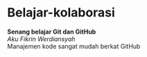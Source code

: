 # Belajar-kolaborasi
**Senang belajar Git dan GitHub**<br>
*Aku Fikrin Werdiansyah*<br>
Manajemen kode sangat mudah berkat GitHub
